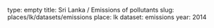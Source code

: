 type: empty
title: Sri Lanka / Emissions of pollutants
slug: places/lk/datasets/emissions
place: lk
dataset: emissions
year: 2014
